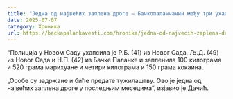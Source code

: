 ```yaml
---
title: "Једна од највећих заплена дроге – Бачкопаланчанин међу три ухапшене особе"
date: 2025-07-07
category: Хроника
url: https://backapalankavesti.com/hronika/jedna-od-najvecih-zaplena-droge-backopalancanin-medju-tri-uhapsene-osobe/
---
```


“Полиција у Новом Саду ухапсила је Р.Б. (41) из Новог Сада, Љ.Д. (49) из Новог Сада и Н.П. (42) из Бачке Паланке и запленила 100 килограма и 520 грама марихуане и четири килограма и 150 грама кокаина.

„Особе су задржане и биће предате тужилаштву. Ово је једна од највећих заплена дроге у последњим месецима“, изјавио је Дачић.
